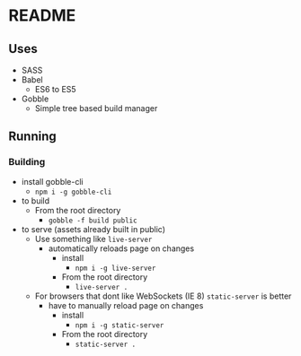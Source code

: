 # README

## Uses

- SASS
- Babel
  - ES6 to ES5
- Gobble
  - Simple tree based build manager

## Running

### Building

- install gobble-cli
  - `npm i -g gobble-cli`
- to build
  - From the root directory
    - `gobble -f build public`
- to serve (assets already built in public)
  - Use something like `live-server`
    - automatically reloads page on changes
      - install
        - `npm i -g live-server`
      - From the root directory
        - `live-server .`
  - For browsers that dont like WebSockets (IE 8) `static-server` is better
    - have to manually reload page on changes
      - install
        - `npm i -g static-server`
      - From the root directory
        - `static-server .`
